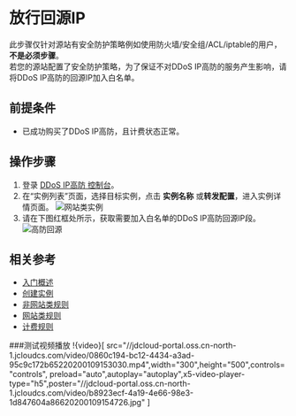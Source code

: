# 放行回源IP

此步骤仅针对源站有安全防护策略例如使用防火墙/安全组/ACL/iptable的用户，**不是必须步骤**。
<Br/>若您的源站配置了安全防护策略，为了保证不对DDoS IP高防的服务产生影响，请将DDoS IP高防的回源IP加入白名单。

## 前提条件
- 已成功购买了DDoS IP高防，且计费状态正常。

## 操作步骤
1. 登录 [DDoS IP高防 控制台](https://ip-anti-console.jdcloud.com/instancelist)。
2. 在“实例列表”页面，选择目标实例，点击 **实例名称** 或**转发配置**，进入实例详情页面。
![网站类实例](https://github.com/jdcloudcom/cn/blob/edit/image/Advanced%20Anti-DDoS/non-web%2004.png)
3. 请在下图红框处所示，获取需要加入白名单的DDoS IP高防回源IP段。
![高防回源](https://github.com/jdcloudcom/cn/blob/edit/image/Advanced%20Anti-DDoS/instance06.png)
## 相关参考

- [入门概述](Overview.md)
- [创建实例](Create-Instance.md)
- [非网站类规则](Non-Web-Service-Forwarding-Rule.md)
- [网站类规则](Web-Service-Forwarding-Rule.md)
- [计费规则](../Pricing/Billing-Rules.md)

###测试视频播放
!{video}[ src="//jdcloud-portal.oss.cn-north-1.jcloudcs.com/video/0860c194-bc12-4434-a3ad-95c9c172b65220200109153030.mp4",width="300",height="500",controls="controls", preload="auto",autoplay="autoplay",x5-video-player-type="h5",poster="//jdcloud-portal.oss.cn-north-1.jcloudcs.com/video/b8923ecf-4a19-4e66-98e3-1d847604a86620200109154726.jpg" ]
